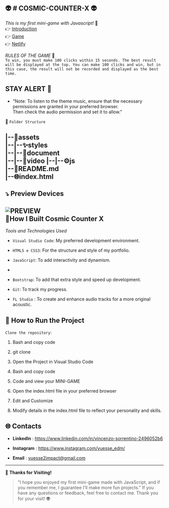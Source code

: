 

👽 # COSMIC-COUNTER-X 👽 
---
 

*This is my first mini-game with Javascript!* 🚀     
👉 [Introduction](https://github.com/VuesseEDM/COSMIC-COUNTER-X/blob/main/assets/document/Progetto%20JavaScript%20Basics%20di%20Vincenzo%20Sorrentino.pdf)    
👉 [Game](https://vuesseedm.github.io/COSMIC-COUNTER-X/)       
👉 [Netlify](https://65da5ad861370c41ff87c7e7--cosmic-counter-x.netlify.app/)

*RULES OF THE GAME* 📖    
 ```To win, you must make 100 clicks within 15 seconds. The best result will be displayed at the top. You can make 100 clicks and win, but in this case, the result will not be recorded and displayed as the best time.```

 

##  STAY ALERT  🙌

- "Note: To listen to the theme music, ensure that the necessary permissions are granted in your preferred browser.  
  Then check the audio permission and set it to allow."


📂 ```Folder Structure```   

|--📁assets        
|--|--✨styles  
|--|--📃document     
|--|--🌈video 
|--|--⚙️js            
|--📖README.md     
|--🌐index.html      
---

 ## ⤵️  Preview Devices  

![PREVIEW](https://raw.githubusercontent.com/VuesseEDM/COSMIC-COUNTER-X/main/assets/document/copertina.png)   
 🔧**How I Built Cosmic Counter X** 
---
*Tools and Technologies Used*


- ```Visual Studio Code```: My preferred development environment.  



- ```HTML5 e CSS3```: For the structure and style of my portfolio.


- ```JavaScript```: To add interactivity and dynamism.
- 


  
 - ```Bootstrap```:  To add that extra style and speed up development.

  
 
- ```Git```:  To track my progress.

- ```FL Studio``` :  To create and enhance audio tracks for a more original acoustic.


🚀 **How to Run the Project**  
---

```Clone the repository```:  


1. Bash and copy code

2. git clone   

3. Open the Project in Visual Studio Code   

4. Bash and copy code   


5.  Code and view your MINI-GAME   

6. Open the index.html file in your preferred browser   

7. Edit and Customize   


8. Modify details in the index.html file to reflect your personality and skills.    

🌐 **Contacts**  
---

- **LinkedIn**  : https://www.linkedin.com/in/vincenzo-sorrentino-2496052b6

- **Instagram**  : https://www.instagram.com/vuesse_edm/

- **Email**  : vuesse2impact@gmail.com
---

🙌 **Thanks for Visiting!**

> "I hope you enjoyed my first mini-game made with JavaScript, and if you remember me, I guarantee I'll make more fun projects." If you have any questions or feedback, feel free to contact me. Thank you for your visit!  👽
